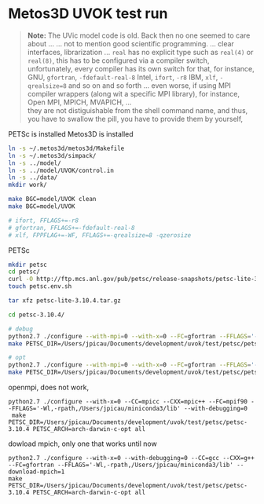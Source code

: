 # Metos3D UVOK test run

> **Note:** The UVic model code is old. Back then no one seemed to care about 
> ...
> ... not to mention good scientific programming.
> ... clear interfaces, librarization
> ... `real` has no explicit type such as `real(4)` or `real(8)`,
> this has to be configured via a compiler switch,
> unfortunately, every compiler has its own switch for that, for instance,
> GNU, `gfortran`, `-fdefault-real-8`
> Intel, `ifort`, `-r8`
> IBM, `xlf`, `-qrealsize=8`
> and so on and so forth ...
> even worse, if using MPI compiler wrappers (along wit a specific MPI library),
> for instance, Open MPI, MPICH, MVAPICH, ...   
> they are not distiguishable from the shell command name, and 
> thus, you have to swallow the pill, you have to provide them by yourself, 

PETSc is installed
Metos3D is installed

```sh
ln -s ~/.metos3d/metos3d/Makefile 
ln -s ~/.metos3d/simpack/
ln -s ../model/
ln -s ../model/UVOK/control.in 
ln -s ../data/
mkdir work/

make BGC=model/UVOK clean
make BGC=model/UVOK

# ifort, FFLAGS+=-r8
# gfortran, FFLAGS+=-fdefault-real-8
# xlf, FPPFLAG+=-WF, FFLAGS+=-qrealsize=8 -qzerosize

```

PETSc

```sh
mkdir petsc
cd petsc/
curl -O http://ftp.mcs.anl.gov/pub/petsc/release-snapshots/petsc-lite-3.10.4.tar.gz
touch petsc.env.sh

tar xfz petsc-lite-3.10.4.tar.gz

cd petsc-3.10.4/

# debug
python2.7 ./configure --with-mpi=0 --with-x=0 --FC=gfortran --FFLAGS='-Wl,-rpath,/Users/jpicau/miniconda3/lib'
make PETSC_DIR=/Users/jpicau/Documents/development/uvok/test/petsc/petsc-3.10.4 PETSC_ARCH=arch-darwin-c-debug all

# opt
python2.7 ./configure --with-mpi=0 --with-x=0 --FC=gfortran --FFLAGS='-Wl,-rpath,/Users/jpicau/miniconda3/lib' --with-debugging=0
make PETSC_DIR=/Users/jpicau/Documents/development/uvok/test/petsc/petsc-3.10.4 PETSC_ARCH=arch-darwin-c-opt all

```

openmpi, does not work, 

```
python2.7 ./configure --with-x=0 --CC=mpicc --CXX=mpic++ --FC=mpif90 --FFLAGS='-Wl,-rpath,/Users/jpicau/miniconda3/lib' --with-debugging=0
 make PETSC_DIR=/Users/jpicau/Documents/development/uvok/test/petsc/petsc-3.10.4 PETSC_ARCH=arch-darwin-c-opt all
```

dowload mpich, only one that works until now 

```
python2.7 ./configure --with-x=0 --with-debugging=0 --CC=gcc --CXX=g++ --FC=gfortran --FFLAGS='-Wl,-rpath,/Users/jpicau/miniconda3/lib' --download-mpich=1
make PETSC_DIR=/Users/jpicau/Documents/development/uvok/test/petsc/petsc-3.10.4 PETSC_ARCH=arch-darwin-c-opt all
```
